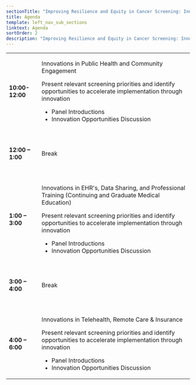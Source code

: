 ```yaml
---
sectionTitle: "Improving Resilience and Equity in Cancer Screening: Innovations to Increase Screening"
title: Agenda
template: left_nav_sub_sections
linktext: Agenda
sortOrder: 2
description: "Improving Resilience and Equity in Cancer Screening: Innovations to Increase Screening - Meeting Agenda"
---
```


<table class="agenda-table">
<tbody>
<tr><td>

**10:00-12:00**

</td>
<td>

Innovations in Public Health and Community Engagement

Present relevant screening priorities and identify opportunities to accelerate implementation through innovation

- Panel Introductions
- Innovation Opportunities Discussion

</td>
</tr><tr><td>&nbsp;</td>
<td>&nbsp;</td>
</tr><tr><td>

**12:00 – 1:00**

</td>
<td>

Break

</td>
</tr><tr><td>&nbsp;</td>
<td>&nbsp;</td>
</tr><tr><td>

**1:00 – 3:00**

</td>
<td>

Innovations in EHR's, Data Sharing, and Professional Training (Continuing and Graduate Medical Education)

Present relevant screening priorities and identify opportunities to accelerate implementation through innovation

- Panel Introductions
- Innovation Opportunities Discussion

</td>
</tr><tr><td>&nbsp;</td>
<td>&nbsp;</td>
</tr><tr><td>

**3:00 – 4:00**

</td>
<td>

Break

</td>
</tr><tr><td>&nbsp;</td>
<td>&nbsp;</td>
</tr><tr><td>

**4:00&nbsp;– 6:00**

</td>

<td>

Innovations in Telehealth, Remote Care &amp; Insurance

Present relevant screening priorities and identify opportunities to accelerate implementation through innovation

- Panel Introductions
- Innovation Opportunities Discussion

</td>
</tr></tbody></table>

